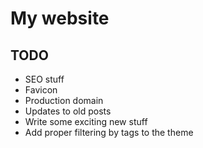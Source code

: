 # My website

## TODO
* SEO stuff
* Favicon
* Production domain
* Updates to old posts
* Write some exciting new stuff
* Add proper filtering by tags to the theme
